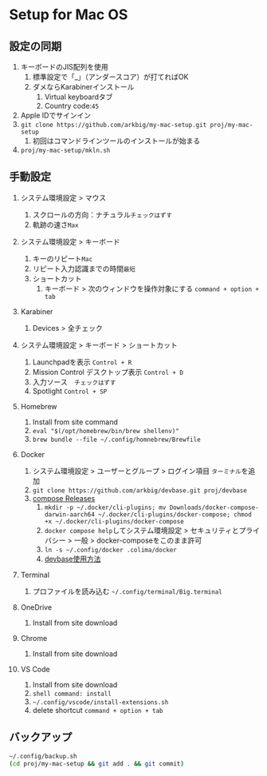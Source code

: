 # Setup for Mac OS

## 設定の同期

1. キーボードのJIS配列を使用
   1. 標準設定で「_」（アンダースコア）が打てればOK
   2. ダメならKarabinerインストール
      1. Virtual keyboardタブ
      2. Country code:`45`
2. Apple IDでサインイン
3. `git clone https://github.com/arkbig/my-mac-setup.git proj/my-mac-setup`
   1. 初回はコマンドラインツールのインストールが始まる
4. `proj/my-mac-setup/mkln.sh`

## 手動設定

1. システム環境設定 > マウス
   1. スクロールの方向：ナチュラル`チェックはずす`
   2. 軌跡の速さ`Max`
2. システム環境設定 > キーボード
   1. キーのリピート`Mac`
   2. リピート入力認識までの時間`最短`
   3. ショートカット
      1. キーボード > 次のウィンドウを操作対象にする `command + option + tab`
3. Karabiner
   1. Devices > 全チェック
4. システム環境設定 > キーボード > ショートカット
   1. Launchpadを表示 `Control + R`
   2. Mission Control デスクトップ表示 `Control + D`
   3. 入力ソース　`チェックはずす`
   4. Spotlight `Control + SP`
5. Homebrew
   1. Install from site command
   2. `eval "$(/opt/homebrew/bin/brew shellenv)"`
   3. `brew bundle --file ~/.config/homnebrew/Brewfile`
6. Docker
   1. システム環境設定 > ユーザーとグループ > ログイン項目 `ターミナル`を追加
   2. `git clone https://github.com/arkbig/devbase.git proj/devbase`
   3. [compose Releases](https://github.com/docker/compose/releases)
      1. `mkdir -p ~/.docker/cli-plugins; mv Downloads/docker-compose-darwin-aarch64 ~/.docker/cli-plugins/docker-compose; chmod +x ~/.docker/cli-plugins/docker-compose`
      2. `docker compose help`してシステム環境設定 > セキュリティとプライバシー > 一般 > docker-composeをこのまま許可
      3. `ln -s ~/.config/docker .colima/docker`
      4. [devbase使用方法](https://zenn.dev/arkbig/books/devbase-2022_b1b24e6e8db350a1f7f379af3833e90d79ad5/viewer/conclusion)
7. Terminal
   1. プロファイルを読み込む `~/.config/terminal/Big.terminal`
8. OneDrive
   1. Install from site download

9. Chrome
    1. Install from site download

10. VS Code
    1. Install from site download
    2. `shell command: install`
    3. `~/.config/vscode/install-extensions.sh`
    4. delete shortcut `command + option + tab`

## バックアップ

```sh
~/.config/backup.sh
(cd proj/my-mac-setup && git add . && git commit)
```
